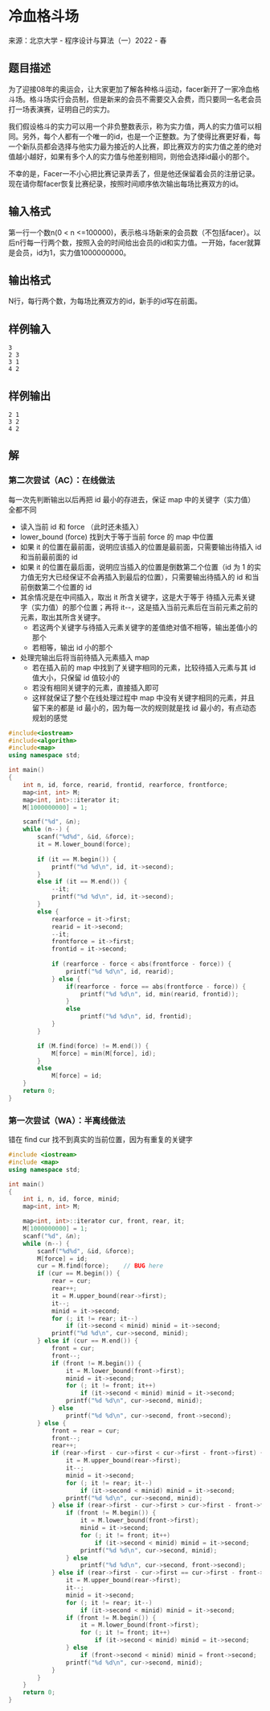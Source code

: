 # 冷血格斗场

来源：北京大学 - 程序设计与算法（一）2022 - 春

## 题目描述

为了迎接08年的奥运会，让大家更加了解各种格斗运动，facer新开了一家冷血格斗场。格斗场实行会员制，但是新来的会员不需要交入会费，而只要同一名老会员打一场表演赛，证明自己的实力。

我们假设格斗的实力可以用一个非负整数表示，称为实力值，两人的实力值可以相同。另外，每个人都有一个唯一的id，也是一个正整数。为了使得比赛更好看，每一个新队员都会选择与他实力最为接近的人比赛，即比赛双方的实力值之差的绝对值越小越好，如果有多个人的实力值与他差别相同，则他会选择id最小的那个。

不幸的是，Facer一不小心把比赛记录弄丢了，但是他还保留着会员的注册记录。现在请你帮facer恢复比赛纪录，按照时间顺序依次输出每场比赛双方的id。



## 输入格式

第一行一个数n(0 < n <=100000)，表示格斗场新来的会员数（不包括facer）。以后n行每一行两个数，按照入会的时间给出会员的id和实力值。一开始，facer就算是会员，id为1，实力值1000000000。



## 输出格式

N行，每行两个数，为每场比赛双方的id，新手的id写在前面。



## 样例输入

```
3
2 3
3 1
4 2

```



## 样例输出

```
2 1
3 2
4 2
```



## 解

### 第二次尝试（AC）：在线做法

每一次先判断输出以后再把 id 最小的存进去，保证 map 中的关键字（实力值）全都不同

- 读入当前 id 和 force （此时还未插入）
- lower_bound (force) 找到大于等于当前 force 的 map 中位置
- 如果 it 的位置在最前面，说明应该插入的位置是最前面，只需要输出待插入 id 和当前最前面的 id
- 如果 it 的位置在最后面，说明应当插入的位置是倒数第二个位置（id 为 1 的实力值无穷大已经保证不会再插入到最后的位置），只需要输出待插入的 id 和当前倒数第二个位置的 id
- 其余情况是在中间插入，取出 it 所含关键字，这是大于等于 待插入元素关键字（实力值）的那个位置；再将 it--，这是插入当前元素后在当前元素之前的元素，取出其所含关键字。
  - 若这两个关键字与待插入元素关键字的差值绝对值不相等，输出差值小的那个
  - 若相等，输出 id 小的那个
- 处理完输出后将当前待插入元素插入 map
  - 若在插入前的 map 中找到了关键字相同的元素，比较待插入元素与其 id 值大小，只保留 id 值较小的
  - 若没有相同关键字的元素，直接插入即可
  - 这样就保证了整个在线处理过程中 map 中没有关键字相同的元素，并且留下来的都是 id 最小的，因为每一次的规则就是找 id 最小的，有点动态规划的感觉

```cpp
#include<iostream>
#include<algorithm>
#include<map>
using namespace std;

int main()
{
	int n, id, force, rearid, frontid, rearforce, frontforce;
	map<int, int> M;
	map<int, int>::iterator it;
	M[1000000000] = 1;

	scanf("%d", &n);
	while (n--) {
		scanf("%d%d", &id, &force);
		it = M.lower_bound(force);
        
		if (it == M.begin()) {
			printf("%d %d\n", id, it->second);
		}
		else if (it == M.end()) {
			--it;
			printf("%d %d\n", id, it->second);
		}
		else {
			rearforce = it->first;
			rearid = it->second;
			--it;
			frontforce = it->first;
			frontid = it->second;
			
			if (rearforce - force < abs(frontforce - force)) {
				printf("%d %d\n", id, rearid);
			} else {
				if(rearforce - force == abs(frontforce - force)) {
					printf("%d %d\n", id, min(rearid, frontid));
                }
				else
					printf("%d %d\n", id, frontid);
			}
		}

		if (M.find(force) != M.end()) {
			M[force] = min(M[force], id);
		}
		else
			M[force] = id;
	}
	return 0;
}
```



### 第一次尝试（WA）：半离线做法

错在 find cur 找不到真实的当前位置，因为有重复的关键字

```cpp
#include <iostream>
#include <map>
using namespace std;

int main()
{
    int i, n, id, force, minid;
    map<int, int> M;

    map<int, int>::iterator cur, front, rear, it;
    M[1000000000] = 1;
    scanf("%d", &n);
    while (n--) {
        scanf("%d%d", &id, &force);
        M[force] = id;
        cur = M.find(force);	// BUG here
        if (cur == M.begin()) {
            rear = cur;
            rear++;
            it = M.upper_bound(rear->first);
            it--;
            minid = it->second;
            for (; it != rear; it--)
                if (it->second < minid) minid = it->second;
            printf("%d %d\n", cur->second, minid);
        } else if (cur == M.end()) {
            front = cur;
            front--;
            if (front != M.begin()) {
                it = M.lower_bound(front->first);
                minid = it->second;
                for (; it != front; it++)
                    if (it->second < minid) minid = it->second;
                printf("%d %d\n", cur->second, minid);
            } else
                printf("%d %d\n", cur->second, front->second);
        } else {
            front = rear = cur;
            front--;
            rear++;
            if (rear->first - cur->first < cur->first - front->first) {
                it = M.upper_bound(rear->first);
                it--;
                minid = it->second;
                for (; it != rear; it--)
                    if (it->second < minid) minid = it->second;
                printf("%d %d\n", cur->second, minid);
            } else if (rear->first - cur->first > cur->first - front->first) {
                if (front != M.begin()) {
                    it = M.lower_bound(front->first);
                    minid = it->second;
                    for (; it != front; it++)
                        if (it->second < minid) minid = it->second;
                    printf("%d %d\n", cur->second, minid);
                } else
                    printf("%d %d\n", cur->second, front->second);
            } else if (rear->first - cur->first == cur->first - front->first) {
                it = M.upper_bound(rear->first);
                it--;
                minid = it->second;
                for (; it != rear; it--)
                    if (it->second < minid) minid = it->second;
                if (front != M.begin()) {
                    it = M.lower_bound(front->first);
                    for (; it != front; it++)
                        if (it->second < minid) minid = it->second;
                } else 
                    if (front->second < minid) minid = front->second;
                printf("%d %d\n", cur->second, minid);
            }
        }
    }
    return 0;
}
```

